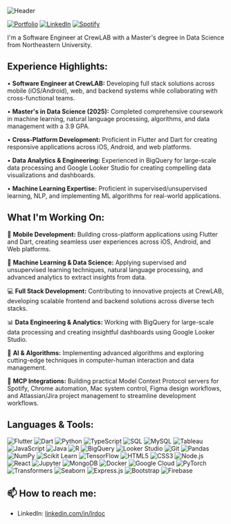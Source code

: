 ![Header](https://capsule-render.vercel.app/api?type=waving&color=gradient&customColorList=6,11,20&height=200&section=header&text=Liam%20O'Connor&fontSize=50&fontColor=fff&animation=twinkling&desc=Software%20Engineer%20at%20CrewLAB%20%7C%20Data%20Science%20MSDS&descAlignY=75&descAlign=50)

[![Portfolio](https://img.shields.io/badge/Portfolio-crewlab.io-blue?style=flat&logo=google-chrome)](https://crewlab.io) [![LinkedIn](https://img.shields.io/badge/LinkedIn-Liam%20O'Connor-blue?style=flat&logo=linkedin)](https://linkedin.com/in/lrdoc) [![Spotify](https://img.shields.io/badge/Spotify-liam5665-1DB954?style=flat&logo=spotify&logoColor=white)](https://open.spotify.com/user/liam5665)

I'm a Software Engineer at CrewLAB with a Master's degree in Data Science from Northeastern University.

## Experience Highlights:

• **Software Engineer at CrewLAB:** Developing full stack solutions across mobile (iOS/Android), web, and backend
systems while collaborating with cross-functional teams.

• **Master's in Data Science (2025):** Completed comprehensive coursework in machine learning, natural language
processing, algorithms, and data management with a 3.9 GPA.

• **Cross-Platform Development:** Proficient in Flutter and Dart for creating responsive applications across iOS,
Android, and web platforms.

• **Data Analytics & Engineering:** Experienced in BigQuery for large-scale data processing and Google Looker Studio for
creating compelling data visualizations and dashboards.

• **Machine Learning Expertise:** Proficient in supervised/unsupervised learning, NLP, and implementing ML algorithms
for real-world applications.

## What I'm Working On:

📱 **Mobile Development:** Building cross-platform applications using Flutter and Dart, creating seamless user
experiences across iOS, Android, and Web platforms.

🤖 **Machine Learning & Data Science:** Applying supervised and unsupervised learning techniques, natural language
processing, and advanced analytics to extract insights from data.

💻 **Full Stack Development:** Contributing to innovative projects at CrewLAB, developing scalable frontend and backend
solutions across diverse tech stacks.

📊 **Data Engineering & Analytics:** Working with BigQuery for large-scale data processing and creating insightful
dashboards using Google Looker Studio.

🧠 **AI & Algorithms:** Implementing advanced algorithms and exploring cutting-edge techniques in computer-human
interaction and data management.

🔌 **MCP Integrations:** Building practical Model Context Protocol servers for Spotify, Chrome automation, Mac system
control, Figma design workflows, and Atlassian/Jira project management to streamline development workflows.

## Languages & Tools:

![Flutter](https://img.shields.io/badge/-Flutter-02569B?style=flat&logo=flutter&logoColor=white)
![Dart](https://img.shields.io/badge/-Dart-0175C2?style=flat&logo=dart&logoColor=white)
![Python](https://img.shields.io/badge/-Python-3776AB?style=flat&logo=python&logoColor=white)
![TypeScript](https://img.shields.io/badge/-TypeScript-3178C6?style=flat&logo=typescript&logoColor=white)
![SQL](https://img.shields.io/badge/-SQL-4479A1?style=flat&logo=mysql&logoColor=white)
![MySQL](https://img.shields.io/badge/-MySQL-4479A1?style=flat&logo=mysql&logoColor=white)
![Tableau](https://img.shields.io/badge/-Tableau-E97627?style=flat&logo=tableau&logoColor=white)
![JavaScript](https://img.shields.io/badge/-JavaScript-F7DF1E?style=flat&logo=javascript&logoColor=black)
![Java](https://img.shields.io/badge/-Java-007396?style=flat&logo=java&logoColor=white)
![R](https://img.shields.io/badge/-R-276DC3?style=flat&logo=r&logoColor=white)
![BigQuery](https://img.shields.io/badge/-BigQuery-4285F4?style=flat&logo=google-cloud&logoColor=white)
![Looker Studio](https://img.shields.io/badge/-Looker%20Studio-4285F4?style=flat&logo=looker&logoColor=white)
![Git](https://img.shields.io/badge/-Git-F05032?style=flat&logo=git&logoColor=white)
![Pandas](https://img.shields.io/badge/-Pandas-150458?style=flat&logo=pandas&logoColor=white)
![NumPy](https://img.shields.io/badge/-NumPy-013243?style=flat&logo=numpy&logoColor=white)
![Scikit Learn](https://img.shields.io/badge/-Scikit%20Learn-F7931E?style=flat&logo=scikit-learn&logoColor=white)
![TensorFlow](https://img.shields.io/badge/-TensorFlow-FF6F00?style=flat&logo=tensorflow&logoColor=white)
![HTML5](https://img.shields.io/badge/-HTML5-E34F26?style=flat&logo=html5&logoColor=white)
![CSS3](https://img.shields.io/badge/-CSS3-1572B6?style=flat&logo=css3&logoColor=white)
![Node.js](https://img.shields.io/badge/-Node.js-339933?style=flat&logo=node.js&logoColor=white)
![React](https://img.shields.io/badge/-React-61DAFB?style=flat&logo=react&logoColor=black)
![Jupyter](https://img.shields.io/badge/-Jupyter-F37626?style=flat&logo=jupyter&logoColor=white)
![MongoDB](https://img.shields.io/badge/-MongoDB-47A248?style=flat&logo=mongodb&logoColor=white)
![Docker](https://img.shields.io/badge/-Docker-2496ED?style=flat&logo=docker&logoColor=white)
![Google Cloud](https://img.shields.io/badge/-Google%20Cloud-4285F4?style=flat&logo=google-cloud&logoColor=white)
![PyTorch](https://img.shields.io/badge/-PyTorch-EE4C2C?style=flat&logo=pytorch&logoColor=white)
![Transformers](https://img.shields.io/badge/-🤗%20Transformers-FFD21E?style=flat&logo=huggingface&logoColor=black)
![Seaborn](https://img.shields.io/badge/-Seaborn-3776AB?style=flat&logo=python&logoColor=white)
![Express.js](https://img.shields.io/badge/-Express.js-000000?style=flat&logo=express&logoColor=white)
![Bootstrap](https://img.shields.io/badge/-Bootstrap-7952B3?style=flat&logo=bootstrap&logoColor=white)
![Firebase](https://img.shields.io/badge/-Firebase-FFCA28?style=flat&logo=firebase&logoColor=black)

## 📫 How to reach me:

- LinkedIn: [linkedin.com/in/lrdoc](https://linkedin.com/in/lrdoc)


<!-- SPOTIFY-PLAYING:START --> <!-- SPOTIFY-PLAYING:END -->